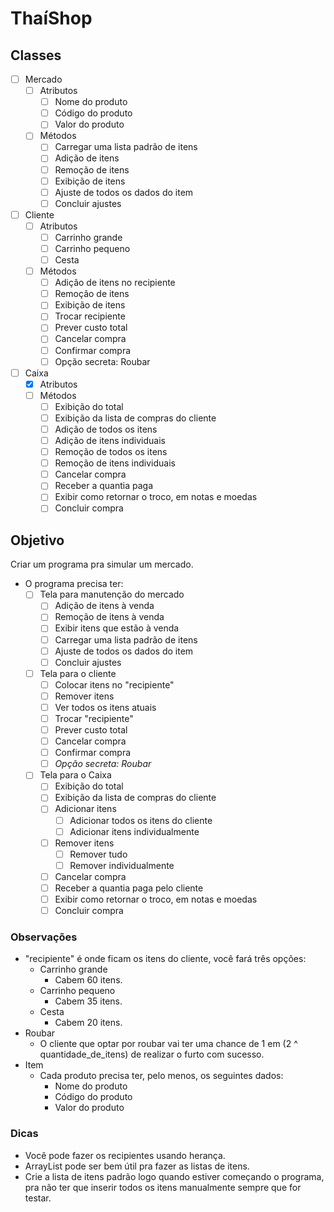 # ThaíShop

## Classes

- [ ] Mercado
  - [ ] Atributos
    - [ ] Nome do produto
    - [ ] Código do produto
    - [ ] Valor do produto
  - [ ] Métodos
    - [ ] Carregar uma lista padrão de itens
    - [ ] Adição de itens
    - [ ] Remoção de itens
    - [ ] Exibição de itens
    - [ ] Ajuste de todos os dados do item
    - [ ] Concluir ajustes
- [ ] Cliente
  - [ ] Atributos
    - [ ] Carrinho grande
    - [ ] Carrinho pequeno
    - [ ] Cesta
  - [ ] Métodos
    - [ ] Adição de itens no recipiente
    - [ ] Remoção de itens
    - [ ] Exibição de itens
    - [ ] Trocar recipiente
    - [ ] Prever custo total
    - [ ] Cancelar compra
    - [ ] Confirmar compra
    - [ ] Opção secreta: Roubar
- [ ] Caixa
  - [x] Atributos
  - [ ] Métodos
    - [ ] Exibição do total
    - [ ] Exibição da lista de compras do cliente
    - [ ] Adição de todos os itens
    - [ ] Adição de itens individuais
    - [ ] Remoção de todos os itens
    - [ ] Remoção de itens individuais
    - [ ] Cancelar compra
    - [ ] Receber a quantia paga
    - [ ] Exibir como retornar o troco, em notas e moedas
    - [ ] Concluir compra

## Objetivo

Criar um programa pra simular um mercado.

- O programa precisa ter:
  - [ ] Tela para manutenção do mercado
    - [ ] Adição de itens à venda
    - [ ] Remoção de itens à venda
    - [ ] Exibir itens que estão à venda
    - [ ] Carregar uma lista padrão de itens
    - [ ] Ajuste de todos os dados do item
    - [ ] Concluir ajustes
  - [ ] Tela para o cliente
    - [ ] Colocar itens no "recipiente"
    - [ ] Remover itens
    - [ ] Ver todos os itens atuais
    - [ ] Trocar "recipiente"
    - [ ] Prever custo total
    - [ ] Cancelar compra
    - [ ] Confirmar compra
    - [ ] *Opção secreta: Roubar*
  - [ ] Tela para o Caixa
    - [ ] Exibição do total
    - [ ] Exibição da lista de compras do cliente
    - [ ] Adicionar itens
      - [ ] Adicionar todos os itens do cliente
      - [ ] Adicionar itens individualmente
    - [ ] Remover itens
      - [ ] Remover tudo
      - [ ] Remover individualmente
    - [ ] Cancelar compra
    - [ ] Receber a quantia paga pelo cliente
    - [ ] Exibir como retornar o troco, em notas e moedas
    - [ ] Concluir compra

### Observações

- "recipiente" é onde ficam os itens do cliente, você fará três opções:
  - Carrinho grande
    - Cabem 60 itens.
  - Carrinho pequeno
    - Cabem 35 itens.
  - Cesta
    - Cabem 20 itens.
- Roubar
  - O cliente que optar por roubar vai ter uma chance de 1 em (2 ^ quantidade_de_itens) de realizar o furto com sucesso.
- Item
  - Cada produto precisa ter, pelo menos, os seguintes dados:
    - Nome do produto
    - Código do produto
    - Valor do produto

### Dicas

- Você pode fazer os recipientes usando herança.
- ArrayList pode ser bem útil pra fazer as listas de itens.
- Crie a lista de itens padrão logo quando estiver começando o programa, pra não ter que inserir todos os itens manualmente sempre que for testar.
